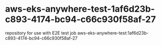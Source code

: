 # aws-eks-anywhere-test-1af6d23b-c893-4174-bc94-c66c930f58af-27
repository for use with E2E test job aws-eks-anywhere-test:1af6d23b-c893-4174-bc94-c66c930f58af-27

